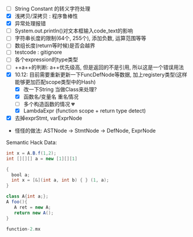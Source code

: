 - [ ] String Constant 的转义字符处理
- [x] 浅拷贝/深拷贝 : 程序鲁棒性
- [x] 异常处理报错
- [ ] System.out.println()对文本框输入code_text的影响
- [ ] 字符串长度的限制(64个, 255个), 添加负数, 运算范围等等
- [ ] 数组长度(return等时候)是否会越界
- [ ] testcode : gitignore
- [ ] 各个expression的type类型
- [ ] ++a++的判断: a++优先级高, 但是返回的不是引用, 所以这是一个错误用法
- [x] 10.12: 目前需要重新更新一下FuncDefNode等数据, 加上registery类型(这样能够更加匹配scope类型中的Hash)
  - [x] 改一下String 当做Class来处理?
  - [x] 函数名/变量名 重名情况
  - [ ] 多个构造函数的情况 :broken_heart:
  - [x] LambdaExpr (function scope + return type detect)
- [x] 去掉exprStmt, varExprNode
- 怪怪的做法: ASTNode → StmtNode → DefNode, ExprNode 




Semantic Hack Data:

```java
int x = A.B.f(1,2);
int [][][] a = new [1][][1]

{
  bool a;
  int x = [&](int a, int b) { } (1, a);
}

class A{int a;};
A foo(){
   A ret = new A;
   return new A();
}

function-2.mx
```

